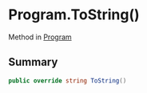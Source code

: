 # Program.ToString()

Method in [Program](/api/csharp/yarn.program.md)

## Summary



```csharp
public override string ToString()
```

